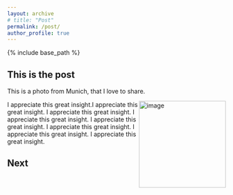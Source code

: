 ```yaml
---
layout: archive
# title: "Post"
permalink: /post/
author_profile: true
---
```

{% include base_path %}

## This is the post

This is a photo from Munich, that I love to share.

<img align="right" src="{{https://yanxiang-yang.github.io}}/images/munich1.jpg" width="200" alt="image" /> 
I appreciate this great insight.I appreciate this great insight. I appreciate this great insight. I appreciate this great insight. I appreciate this great insight. I appreciate this great insight. I appreciate this great insight. I appreciate this great insight.

## Next

